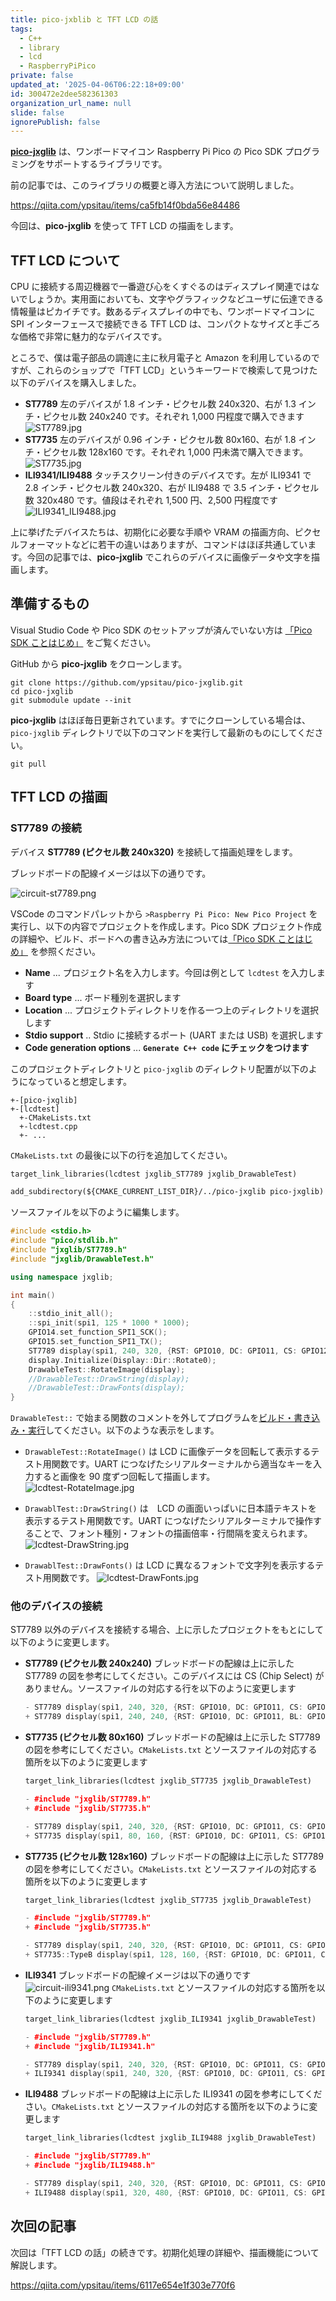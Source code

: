 ```yaml
---
title: pico-jxblib と TFT LCD の話
tags:
  - C++
  - library
  - lcd
  - RaspberryPiPico
private: false
updated_at: '2025-04-06T06:22:18+09:00'
id: 300472e2dee582361303
organization_url_name: null
slide: false
ignorePublish: false
---
```

[**pico-jxglib**](https://qiita.com/ypsitau/items/ca5fb14f0bda56e84486) は、ワンボードマイコン Raspberry Pi Pico の Pico SDK プログラミングをサポートするライブラリです。

前の記事では、このライブラリの概要と導入方法について説明しました。

https://qiita.com/ypsitau/items/ca5fb14f0bda56e84486

今回は、**pico-jxglib** を使って TFT LCD の描画をします。

## TFT LCD について

CPU に接続する周辺機器で一番遊び心をくすぐるのはディスプレイ関連ではないでしょうか。実用面においても、文字やグラフィックなどユーザに伝達できる情報量はピカイチです。数あるディスプレイの中でも、ワンボードマイコンに SPI インターフェースで接続できる TFT LCD は、コンパクトなサイズと手ごろな価格で非常に魅力的なデバイスです。

ところで、僕は電子部品の調達に主に秋月電子と Amazon を利用しているのですが、これらのショップで「TFT LCD」というキーワードで検索して見つけた以下のデバイスを購入しました。

- **ST7789**
  左のデバイスが 1.8 インチ・ピクセル数 240x320、右が 1.3 インチ・ピクセル数 240x240 です。それぞれ 1,000 円程度で購入できます
  ![ST7789.jpg](https://qiita-image-store.s3.ap-northeast-1.amazonaws.com/0/48975/d86fa75f-2135-4360-5579-b789b937b45e.jpeg)
- **ST7735**
  左のデバイスが 0.96 インチ・ピクセル数 80x160、右が 1.8 インチ・ピクセル数 128x160 です。それぞれ 1,000 円未満で購入できます。
  ![ST7735.jpg](https://qiita-image-store.s3.ap-northeast-1.amazonaws.com/0/48975/8fb249fb-5f2b-1aab-00fc-390b43eeae2b.jpeg)
- **ILI9341/ILI9488**
  タッチスクリーン付きのデバイスです。左が ILI9341 で 2.8 インチ・ピクセル数 240x320、右が ILI9488 で 3.5 インチ・ピクセル数 320x480 です。値段はそれぞれ 1,500 円、2,500 円程度です
  ![ILI9341_ILI9488.jpg](https://qiita-image-store.s3.ap-northeast-1.amazonaws.com/0/48975/d7e87357-e3ff-794a-c0fb-1bd44d43b629.jpeg)

上に挙げたデバイスたちは、初期化に必要な手順や VRAM の描画方向、ピクセルフォーマットなどに若干の違いはありますが、コマンドはほぼ共通しています。今回の記事では、**pico-jxglib** でこれらのデバイスに画像データや文字を描画します。

## 準備するもの

Visual Studio Code や Pico SDK のセットアップが済んでいない方は [「Pico SDK ことはじめ」](https://qiita.com/ypsitau/items/afd020cad554910a6a9e#%E9%96%8B%E7%99%BA%E7%92%B0%E5%A2%83) をご覧ください。

GitHub から **pico-jxglib** をクローンします。

```
git clone https://github.com/ypsitau/pico-jxglib.git
cd pico-jxglib
git submodule update --init
```

**pico-jxglib** はほぼ毎日更新されています。すでにクローンしている場合は、`pico-jxglib` ディレクトリで以下のコマンドを実行して最新のものにしてください。

```
git pull
```

## TFT LCD の描画

### ST7789 の接続

デバイス **ST7789 (ピクセル数 240x320)** を接続して描画処理をします。

ブレッドボードの配線イメージは以下の通りです。

![circuit-st7789.png](https://qiita-image-store.s3.ap-northeast-1.amazonaws.com/0/48975/27efe0af-fbb0-cb40-1c48-bffa7e2e7d0c.png)

VSCode のコマンドパレットから `>Raspberry Pi Pico: New Pico Project` を実行し、以下の内容でプロジェクトを作成します。Pico SDK プロジェクト作成の詳細や、ビルド、ボードへの書き込み方法については[「Pico SDK ことはじめ」](https://qiita.com/ypsitau/items/afd020cad554910a6a9e#%E3%83%97%E3%83%AD%E3%82%B8%E3%82%A7%E3%82%AF%E3%83%88%E3%81%AE%E4%BD%9C%E6%88%90) を参照ください。

- **Name** ... プロジェクト名を入力します。今回は例として `lcdtest` を入力します
- **Board type** ... ボード種別を選択します
- **Location** ... プロジェクトディレクトリを作る一つ上のディレクトリを選択します
- **Stdio support** .. Stdio に接続するポート (UART または USB) を選択します
- **Code generation options** ... **`Generate C++ code` にチェックをつけます**

このプロジェクトディレクトリと `pico-jxglib` のディレクトリ配置が以下のようになっていると想定します。

```
+-[pico-jxglib]
+-[lcdtest]
  +-CMakeLists.txt
  +-lcdtest.cpp
  +- ...
```

`CMakeLists.txt` の最後に以下の行を追加してください。

```cmake:CMakeLists.txt
target_link_libraries(lcdtest jxglib_ST7789 jxglib_DrawableTest)

add_subdirectory(${CMAKE_CURRENT_LIST_DIR}/../pico-jxglib pico-jxglib)
```

ソースファイルを以下のように編集します。

```c++:lcdtest.cpp
#include <stdio.h>
#include "pico/stdlib.h"
#include "jxglib/ST7789.h"
#include "jxglib/DrawableTest.h"

using namespace jxglib;

int main()
{
	::stdio_init_all();
	::spi_init(spi1, 125 * 1000 * 1000);
	GPIO14.set_function_SPI1_SCK();
	GPIO15.set_function_SPI1_TX();
	ST7789 display(spi1, 240, 320, {RST: GPIO10, DC: GPIO11, CS: GPIO12, BL: GPIO13});
	display.Initialize(Display::Dir::Rotate0);
    DrawableTest::RotateImage(display);
	//DrawableTest::DrawString(display);
	//DrawableTest::DrawFonts(display);
}
```

`DrawableTest::` で始まる関数のコメントを外してプログラムを[ビルド・書き込み・実行](https://qiita.com/ypsitau/items/afd020cad554910a6a9e#%E3%83%97%E3%83%AD%E3%82%B0%E3%83%A9%E3%83%A0%E3%81%AE%E3%83%93%E3%83%AB%E3%83%89)してください。以下のような表示をします。

- `DrawableTest::RotateImage()` は LCD に画像データを回転して表示するテスト用関数です。UART につなげたシリアルターミナルから適当なキーを入力すると画像を 90 度ずつ回転して描画します。
![lcdtest-RotateImage.jpg](https://qiita-image-store.s3.ap-northeast-1.amazonaws.com/0/48975/75e42075-c590-738f-11ae-c21b94e1489e.jpeg)

- `DrawablTest::DrawString()` は　LCD の画面いっぱいに日本語テキストを表示するテスト用関数です。UART につなげたシリアルターミナルで操作することで、フォント種別・フォントの描画倍率・行間隔を変えられます。
![lcdtest-DrawString.jpg](https://qiita-image-store.s3.ap-northeast-1.amazonaws.com/0/48975/c323bdd7-a0d6-e1bc-96e7-336bddc20149.jpeg)

- `DrawablTest::DrawFonts()` は LCD に異なるフォントで文字列を表示するテスト用関数です。
![lcdtest-DrawFonts.jpg](https://qiita-image-store.s3.ap-northeast-1.amazonaws.com/0/48975/80e3bcd1-e299-f084-6f8f-1fc8049748a2.jpeg)

### 他のデバイスの接続

ST7789 以外のデバイスを接続する場合、上に示したプロジェクトをもとにして以下のように変更します。

- **ST7789 (ピクセル数 240x240)**
  ブレッドボードの配線は上に示した ST7789 の図を参考にしてください。このデバイスには CS (Chip Select) がありません。ソースファイルの対応する行を以下のように変更します
  ```diff_cpp:lcdtest.cpp
  - ST7789 display(spi1, 240, 320, {RST: GPIO10, DC: GPIO11, CS: GPIO12, BL: GPIO13});
  + ST7789 display(spi1, 240, 240, {RST: GPIO10, DC: GPIO11, BL: GPIO13});
  ```

- **ST7735 (ピクセル数 80x160)**
  ブレッドボードの配線は上に示した ST7789 の図を参考にしてください。`CMakeLists.txt` とソースファイルの対応する箇所を以下のように変更します
  ```cmake:CMakeLists.txt
  target_link_libraries(lcdtest jxglib_ST7735 jxglib_DrawableTest)
  ```
  ```diff_cpp:lcdtest.cpp
  - #include "jxglib/ST7789.h"
  + #include "jxglib/ST7735.h"

  - ST7789 display(spi1, 240, 320, {RST: GPIO10, DC: GPIO11, CS: GPIO12, BL: GPIO13});
  + ST7735 display(spi1, 80, 160, {RST: GPIO10, DC: GPIO11, CS: GPIO12, BL: GPIO13});
  ```

- **ST7735 (ピクセル数 128x160)**
  ブレッドボードの配線は上に示した ST7789 の図を参考にしてください。`CMakeLists.txt` とソースファイルの対応する箇所を以下のように変更します
  ```cmake:CMakeLists.txt
  target_link_libraries(lcdtest jxglib_ST7735 jxglib_DrawableTest)
  ```
  ```diff_cpp:lcdtest.cpp
  - #include "jxglib/ST7789.h"
  + #include "jxglib/ST7735.h"

  - ST7789 display(spi1, 240, 320, {RST: GPIO10, DC: GPIO11, CS: GPIO12, BL: GPIO13});
  + ST7735::TypeB display(spi1, 128, 160, {RST: GPIO10, DC: GPIO11, CS: GPIO12, BL: GPIO13});
  ```

- **ILI9341**
  ブレッドボードの配線イメージは以下の通りです
![circuit-ili9341.png](https://qiita-image-store.s3.ap-northeast-1.amazonaws.com/0/48975/c48e8af0-5a8e-df0d-dfdc-1e3fff1ff5b3.png)
  `CMakeLists.txt` とソースファイルの対応する箇所を以下のように変更します
  ```cmake:CMakeLists.txt
  target_link_libraries(lcdtest jxglib_ILI9341 jxglib_DrawableTest)
  ```
  ```diff_cpp:lcdtest.cpp
  - #include "jxglib/ST7789.h"
  + #include "jxglib/ILI9341.h"

  - ST7789 display(spi1, 240, 320, {RST: GPIO10, DC: GPIO11, CS: GPIO12, BL: GPIO13});
  + ILI9341 display(spi1, 240, 320, {RST: GPIO10, DC: GPIO11, CS: GPIO12, BL: GPIO13});
  ```

- **ILI9488**
  ブレッドボードの配線は上に示した ILI9341 の図を参考にしてください。`CMakeLists.txt` とソースファイルの対応する箇所を以下のように変更します
  ```cmake:CMakeLists.txt
  target_link_libraries(lcdtest jxglib_ILI9488 jxglib_DrawableTest)
  ```
  ```diff_cpp:lcdtest.cpp
  - #include "jxglib/ST7789.h"
  + #include "jxglib/ILI9488.h"

  - ST7789 display(spi1, 240, 320, {RST: GPIO10, DC: GPIO11, CS: GPIO12, BL: GPIO13});
  + ILI9488 display(spi1, 320, 480, {RST: GPIO10, DC: GPIO11, CS: GPIO12, BL: GPIO13});
  ```

## 次回の記事

次回は「TFT LCD の話」の続きです。初期化処理の詳細や、描画機能について解説します。

https://qiita.com/ypsitau/items/6117e654e1f303e770f6
